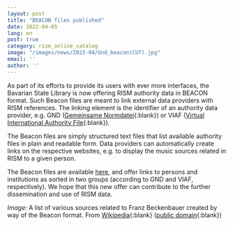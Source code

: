 ```yaml
---
layout: post
title: "BEACON files published"
date: 2022-04-05
lang: en
post: true
category: rism_online_catalog
image: "/images/news/2022-04/Gnd_beacon(CUT).jpg"
email: ''
author: ''
---
```


As part of its efforts to provide its users with ever more interfaces, the Bavarian State Library is now offering RISM authority data in BEACON format. Such Beacon files are meant to link external data providers with RISM references. The linking element is the identifier of an authority data provider, e.g. GND ([Gemeinsame Normdatei](https://www.dnb.de/EN/Professionell/Standardisierung/GND/gnd_node.html;jsessionid=2917FF4E4B3EB93749EEE9E41B474AF2.intranet261){:blank}) or VIAF ([Virtual International Authority File](https://viaf.org/){:blank}).

The Beacon files are simply structured text files that list available authority files in plain and readable form. Data providers can automatically create links on the respective websites, e.g. to display the music sources related in RISM to a given person.

The Beacon files are available [here](https://opac.rism.info/main-menu-/kachelmenu/data), and offer links to persons and institutions as sorted in two groups (according to GND and VIAF, respectively). We hope that this new offer can contribute to the further dissemination and use of RISM data.

_Image:_ A list of various sources related to Franz Beckenbauer created by way of the Beacon format. From [Wikipedia](https://de.m.wikipedia.org/wiki/Gemeinsame_Normdatei#/media/Datei%3AGnd_beacon.jpg){:blank} ([public domain](https://creativecommons.org/publicdomain/mark/1.0/){:blank})

